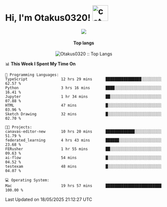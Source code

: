 <h1> Hi, I'm Otakus0320! <img src="https://media.giphy.com/media/mGcNjsfWAjY5AEZNw6/giphy.gif" width="50" alt="cat"></h1>

<p align="center"><a href="https://wakatime.com/@044d69d0-1253-4f60-96b6-5d19a0f9dde5"><img src="https://wakatime.com/badge/user/044d69d0-1253-4f60-96b6-5d19a0f9dde5.svg" /></a></p>

<h4 align="center">Top langs</h4>

<p align="center"><img src="https://github-readme-stats.vercel.app/api/top-langs/?username=Otakus0320&langs_count=10&theme=tokyonight&layout=compact&timestamp={{random_number}}" alt="Otakus0320 :: Top Langs" /></p>

<!--START_SECTION:waka-->
📊 **This Week I Spent My Time On** 

```text
💬 Programming Languages: 
TypeScript               12 hrs 29 mins      ████████████████░░░░░░░░░   62.57 % 
Python                   3 hrs 16 mins       ████░░░░░░░░░░░░░░░░░░░░░   16.41 % 
Jupyter                  1 hr 34 mins        ██░░░░░░░░░░░░░░░░░░░░░░░   07.88 % 
HTML                     47 mins             █░░░░░░░░░░░░░░░░░░░░░░░░   03.96 % 
Sketch Drawing           32 mins             █░░░░░░░░░░░░░░░░░░░░░░░░   02.70 % 

🐱‍💻 Projects: 
canavas-editor-new       10 hrs 20 mins      █████████████░░░░░░░░░░░░   51.79 % 
federated_learning       4 hrs 43 mins       ██████░░░░░░░░░░░░░░░░░░░   23.68 % 
FERusher                 1 hr 55 mins        ██░░░░░░░░░░░░░░░░░░░░░░░   09.63 % 
ai-flow                  54 mins             █░░░░░░░░░░░░░░░░░░░░░░░░   04.52 % 
testexam                 48 mins             █░░░░░░░░░░░░░░░░░░░░░░░░   04.07 % 

💻 Operating System: 
Mac                      19 hrs 57 mins      █████████████████████████   100.00 % 
```


 Last Updated on 18/05/2025 21:12:27 UTC
<!--END_SECTION:waka-->
